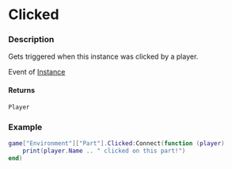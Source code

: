 # Clicked
### Description
Gets triggered when this instance was clicked by a player.

Event of [Instance](/classes/Instance/)

#### Returns
`Player`

### Example
```lua
game["Environment"]["Part"].Clicked:Connect(function (player)
    print(player.Name .. " clicked on this part!")
end)
```

